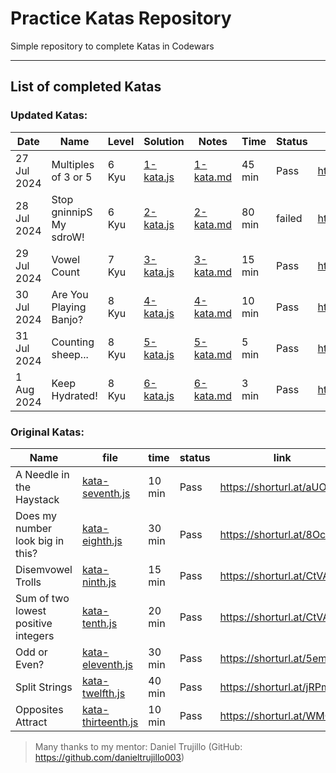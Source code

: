 # Practice Katas Repository


Simple repository to complete Katas in Codewars

---

## List of completed Katas

### Updated Katas:

| Date | Name | Level | Solution | Notes | Time | Status | Link |
|--|--|--|--|--|--|--|--|
| 27 Jul 2024 | Multiples of 3 or 5	 | 6 Kyu | [1-kata.js](./katas/1-kata/1-kata.js) | [1-kata.md](./katas/1-kata/1-kata.md) | 45 min | Pass | https://shorturl.at/0tkiT |
| 28 Jul 2024 | Stop gninnipS My sdroW!  | 6 Kyu | [2-kata.js](./katas/2-kata/2-kata.js) | [2-kata.md](./katas/2-kata/2-kata.md) | 80 min | failed | https://shorturl.at/f2fx3 |
| 29 Jul 2024 | Vowel Count  | 7 Kyu | [3-kata.js](./katas/3-kata/3-kata.js) | [3-kata.md](./katas/3-kata/3-kata.md) | 15 min | Pass | https://shorturl.at/RyenV |
| 30 Jul 2024 | Are You Playing Banjo? | 8 Kyu | [4-kata.js](./katas/4-kata/4-kata.js) | [4-kata.md](./katas/4-kata/4-kata.md) | 10 min | Pass | https://shorturl.at/E3NXY |
| 31 Jul 2024 | Counting sheep... | 8 Kyu | [5-kata.js](./katas/5-kata/5-kata.js) | [5-kata.md](./katas/5-kata/5-kata.md) | 5 min | Pass | https://shorturl.at/hF5hY |
| 1 Aug 2024 |  Keep Hydrated! | 8 Kyu | [6-kata.js](./katas/6-kata/6-kata.js) | [6-kata.md](./katas/6-kata/6-kata.md) | 3 min | Pass | https://shorturl.at/Lylf9 |

### Original Katas:


| Name               | file          | time  | status | link                      |
|--------------------|---------------|-------|--------|---------------------------|
|A Needle in the Haystack | [kata-seventh.js](katas/kata-seventh.js) | 10 min  | Pass | https://shorturl.at/aUOmI |
|Does my number look big in this? | [kata-eighth.js](katas/kata-eighth.js) | 30 min  | Pass | https://shorturl.at/8OcxZ |
|Disemvowel Trolls | [kata-ninth.js](katas/kata-ninth.js) | 15 min  | Pass | https://shorturl.at/CtVA5|
|Sum of two lowest positive integers | [kata-tenth.js](katas/kata-tenth.js) | 20 min  | Pass | https://shorturl.at/CtVA5|
|Odd or Even? | [kata-eleventh.js](katas/kata-eleventh.js) | 30 min  | Pass | https://shorturl.at/5emBs|
|Split Strings | [kata-twelfth.js](katas/kata-twelfth.js) | 40 min  | Pass | https://shorturl.at/jRPmE|
|Opposites Attract | [kata-thirteenth.js](katas/kata-thirteenth.js) | 10 min  | Pass | https://shorturl.at/WMQAs|





>Many thanks to my mentor: Daniel Trujillo (GitHub: https://github.com/danieltrujillo003)